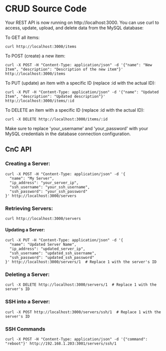 # CRUD Source Code
Your REST API is now running on http://localhost:3000. You can use curl to access, update, upload, and delete data from the MySQL database:

To GET all items:
```
curl http://localhost:3000/items
```

To POST (create) a new item:

```
curl -X POST -H "Content-Type: application/json" -d '{"name": "New Item", "description": "Description of the new item"}' http://localhost:3000/items
```

To PUT (update) an item with a specific ID (replace :id with the actual ID):
```
curl -X PUT -H "Content-Type: application/json" -d '{"name": "Updated Item", "description": "Updated description"}' http://localhost:3000/items/:id
```


To DELETE an item with a specific ID (replace :id with the actual ID):

```
curl -X DELETE http://localhost:3000/items/:id
```

Make sure to replace 'your_username' and 'your_password' with your MySQL credentials in the database connection configuration.


## CnC API

### Creating a Server:
```
curl -X POST -H "Content-Type: application/json" -d '{
  "name": "My Server",
  "ip_address": "your_server_ip",
  "ssh_username": "your_ssh_username",
  "ssh_password": "your_ssh_password"
}' http://localhost:3000/servers
```

### Retrieving Servers:
```
curl http://localhost:3000/servers
```

#### Updating a Server:
```
curl -X PUT -H "Content-Type: application/json" -d '{
  "name": "Updated Server Name",
  "ip_address": "updated_server_ip",
  "ssh_username": "updated_ssh_username",
  "ssh_password": "updated_ssh_password"
}' http://localhost:3000/servers/1  # Replace 1 with the server's ID
```

### Deleting a Server:
```
curl -X DELETE http://localhost:3000/servers/1  # Replace 1 with the server's ID
```

### SSH into a Server:
```
curl -X POST http://localhost:3000/servers/ssh/1  # Replace 1 with the server's ID
```

### SSH Commands
```
curl -X POST -H "Content-Type: application/json" -d '{"command": "reboot"}' http://192.168.1.203:3001/servers/ssh/1

```